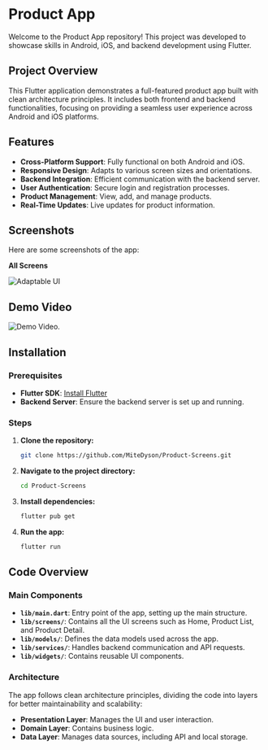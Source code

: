 
# Product App 

Welcome to the Product App repository! This project was developed to showcase skills in Android, iOS, and backend development using Flutter.

## Project Overview

This Flutter application demonstrates a full-featured product app built with clean architecture principles. It includes both frontend and backend functionalities, focusing on providing a seamless user experience across Android and iOS platforms.

## Features

- **Cross-Platform Support**: Fully functional on both Android and iOS.
- **Responsive Design**: Adapts to various screen sizes and orientations.
- **Backend Integration**: Efficient communication with the backend server.
- **User Authentication**: Secure login and registration processes.
- **Product Management**: View, add, and manage products.
- **Real-Time Updates**: Live updates for product information.

## Screenshots

Here are some screenshots of the app:

**All Screens**

![Adaptable UI](https://github.com/user-attachments/assets/a6829daa-8e21-4107-983f-ace949904a53)


## Demo Video

![Demo Video](https://github.com/user-attachments/assets/2f7f8567-ca10-41de-b13f-dbfaa163dc96).

## Installation

### Prerequisites

- **Flutter SDK**: [Install Flutter](https://flutter.dev/docs/get-started/install)
- **Backend Server**: Ensure the backend server is set up and running.

### Steps

1. **Clone the repository:**
    ```bash
    git clone https://github.com/MiteDyson/Product-Screens.git
    ```

2. **Navigate to the project directory:**
    ```bash
    cd Product-Screens
    ```

3. **Install dependencies:**
    ```bash
    flutter pub get
    ```

4. **Run the app:**
    ```bash
    flutter run
    ```

## Code Overview

### Main Components

- **`lib/main.dart`**: Entry point of the app, setting up the main structure.
- **`lib/screens/`**: Contains all the UI screens such as Home, Product List, and Product Detail.
- **`lib/models/`**: Defines the data models used across the app.
- **`lib/services/`**: Handles backend communication and API requests.
- **`lib/widgets/`**: Contains reusable UI components.

### Architecture

The app follows clean architecture principles, dividing the code into layers for better maintainability and scalability:
- **Presentation Layer**: Manages the UI and user interaction.
- **Domain Layer**: Contains business logic.
- **Data Layer**: Manages data sources, including API and local storage.

